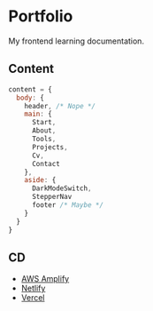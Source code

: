# Portfolio

My frontend learning documentation.

## Content

```JavaScript
content = {
  body: {
    header, /* Nope */
    main: {
      Start,
      About,
      Tools,
      Projects,
      Cv,
      Contact
    },
    aside: {
      DarkModeSwitch,
      StepperNav
      footer /* Maybe */
    }
  }
}
```

## CD

- [AWS Amplify](https://master.d21xwl482m44of.amplifyapp.com/)
- [Netlify](https://leodeslf.netlify.app)
- [Vercel](https://leodeslf.vercel.app)
